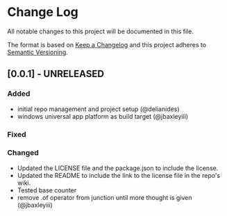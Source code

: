 # Change Log

All notable changes to this project will be documented in this file.

The format is based on [Keep a Changelog](http://keepachangelog.com/)
and this project adheres to [Semantic Versioning](http://semver.org/).

## [0.0.1] - UNRELEASED

### Added
  - initial repo management and project setup (@delianides)
  - windows universal app platform as build target (@jbaxleyiii)

### Fixed

### Changed
  - Updated the LICENSE file and the package.json to include the license.
  - Updated the README to include the link to the license file in the repo's wiki.
  - Tested base counter
  - remove .of operator from junction until more thought is given (@jbaxleyiii)
